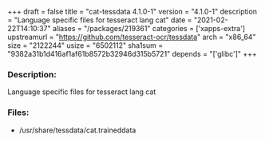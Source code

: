 +++
draft = false
title = "cat-tessdata 4.1.0-1"
version = "4.1.0-1"
description = "Language specific files for tesseract lang cat"
date = "2021-02-22T14:10:37"
aliases = "/packages/219361"
categories = ['xapps-extra']
upstreamurl = "https://github.com/tesseract-ocr/tessdata"
arch = "x86_64"
size = "2122244"
usize = "6502112"
sha1sum = "9382a31b1d416af1af61b8572b32946d315b5721"
depends = "['glibc']"
+++
### Description: 
Language specific files for tesseract lang cat

### Files: 
* /usr/share/tessdata/cat.traineddata

